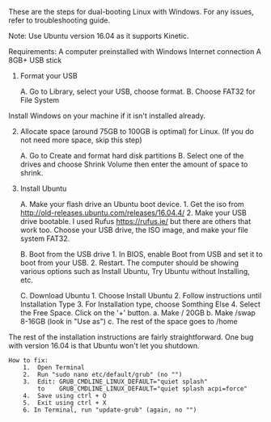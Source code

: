 These are the steps for dual-booting Linux with Windows. 
For any issues, refer to  troubleshooting guide. 

Note: Use Ubuntu version 16.04 as it supports Kinetic.

Requirements:
    A computer preinstalled with Windows
    Internet connection
    A 8GB+ USB stick
    
1.  Format your USB

    A.  Go to Library, select your USB, choose format.
    B.  Choose FAT32 for File System

Install Windows on your machine if it isn't installed already.

2.  Allocate space (around 75GB to 100GB is optimal) for Linux.
    (If you do not need more space, skip this step)

    A.  Go to Create and format hard disk partitions
    B.  Select one of the drives and choose Shrink Volume then enter the amount of space to shrink.

3.  Install Ubuntu

    A.  Make your flash drive an Ubuntu boot device.
        1.  Get the iso from http://old-releases.ubuntu.com/releases/16.04.4/
        2.  Make your USB drive bootable. I used Rufus https://rufus.ie/ but there are others that work too.
            Choose your USB drive, the ISO image, and make your file system FAT32.

    B.  Boot from the USB drive
        1.  In BIOS, enable Boot from USB and set it to boot from your USB. 
        2.  Restart. The computer should be showing various options such as Install Ubuntu, Try Ubuntu without Installing, etc.
        
    C. Download Ubuntu 
        1.  Choose Install Ubuntu
        2.  Follow instructions until Installation Type
        3.  For Installation type, choose Somthing Else
        4.  Select the Free Space. Click on the '+' button.
            a.  Make / 20GB
            b.  Make /swap 8-16GB (look in "Use as")
            c.  The rest of the space goes to /home
            
The rest of the installation instructions are fairly straightforward.
One bug with version 16.04 is that Ubuntu won't let you shutdown.
    
    How to fix:
        1.  Open Terminal
        2.  Run "sudo nano etc/default/grub" (no "")
        3.  Edit: GRUB_CMDLINE_LINUX_DEFAULT="quiet splash"
            to    GRUB_CMDLINE_LINUX_DEFAULT="quiet splash acpi=force"
        4.  Save using ctrl + O
        5.  Exit using ctrl + X
        6. In Terminal, run "update-grub" (again, no "")         